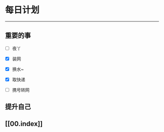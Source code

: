 
# 每日计划
---
## 重要的事

- [ ]    夜丫
- [x]   装网
- [x]    换水~
- [x] 取快递
- [ ] 携号转网






## 提升自己

  



## [[00.index]]










